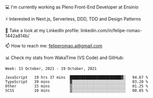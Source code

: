 💻 I'm currently working as Pleno Front-End Developer at Ensinio

⚡ Interested in Next.js, Serverless, DDD, TDD and Design Patterns

👥 Take a look at my LinkedIn profile: linkedin.com/in/felipe-romao-1442a814b/

📫 How to reach me: feliperomao.a@gmail.com

📊 Check my stats from WakaTime (VS Code) and GitHub:

<!--START_SECTION:waka-->
```text
Week: 13 October, 2021 - 19 October, 2021

JavaScript   19 hrs 37 mins  ███████████████████████▓░   94.67 % 
TypeScript   39 mins         ▓░░░░░░░░░░░░░░░░░░░░░░░░   03.20 % 
Other        15 mins         ▒░░░░░░░░░░░░░░░░░░░░░░░░   01.25 % 
SCSS         10 mins         ▒░░░░░░░░░░░░░░░░░░░░░░░░   00.85 % 
```
<!--END_SECTION:waka-->
